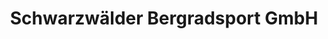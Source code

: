 ---
title: "Schwarzwälder Bergradsport GmbH"
url: /kirchzarten/schwarzwaelder-bergradsport-gmbh/
shop: Fahrrad
---